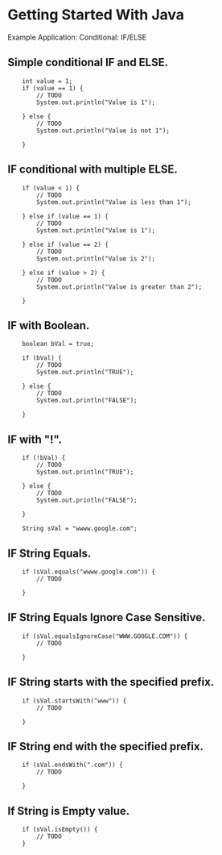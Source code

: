 Getting Started With Java 
===================================

Example Application: Conditional: IF/ELSE

## Simple conditional IF and ELSE.
		int value = 1;
		if (value == 1) {
			// TODO
			System.out.println("Value is 1");

		} else {
			// TODO
			System.out.println("Value is not 1");

		}

## IF conditional with multiple ELSE.
		if (value < 1) {
			// TODO
			System.out.println("Value is less than 1");

		} else if (value == 1) {
			// TODO
			System.out.println("Value is 1");

		} else if (value == 2) {
			// TODO
			System.out.println("Value is 2");

		} else if (value > 2) {
			// TODO
			System.out.println("Value is greater than 2");

		}

## IF with Boolean.
		boolean bVal = true;

		if (bVal) {
			// TODO
			System.out.println("TRUE");

		} else {
			// TODO
			System.out.println("FALSE");

		}

## IF with "!".
		if (!bVal) {
			// TODO
			System.out.println("TRUE");

		} else {
			// TODO
			System.out.println("FALSE");

		}

		String sVal = "wwww.google.com";

## IF String Equals.
		if (sVal.equals("wwww.google.com")) {
			// TODO

		}

## IF String Equals Ignore Case Sensitive.
		if (sVal.equalsIgnoreCase("WWW.GOOGLE.COM")) {
			// TODO

		}

## IF String starts with the specified prefix.
		if (sVal.startsWith("www")) {
			// TODO

		}

## IF String end with the specified prefix.
		if (sVal.endsWith(".com")) {
			// TODO

		}

## If String is Empty value.
		if (sVal.isEmpty()) {
			// TODO
		}
